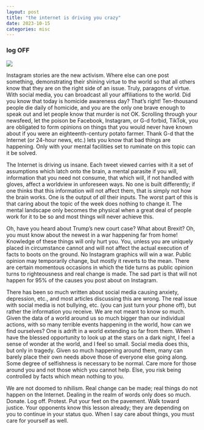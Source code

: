 ```yaml
---
layout: post
title: "the internet is driving you crazy"
date: 2023-10-15
categories: misc
---
```


### log OFF

<img src="https://hjelfman.com/internetinsane.jpg" style="max-width: 100%">

Instagram stories are the new activism. Where else can one post something, demonstrating their shining virtue to the world so that all others know that they are on the right side of an issue. Truly, paragons of virtue. With social media, you can broadcast all your affiliations to the world. Did you know that today is homicide awareness day? That’s right! Ten-thousand people die daily of homicide, and you are the only one brave enough to speak out and let people know that murder is not OK. Scrolling through your newsfeed, let the poison be Facebook, Instagram, or G-d forbid, TikTok, you are obligated to form opinions on things that you would never have known about if you were an eighteenth-century potato farmer. Thank G-d that the Internet (or 24-hour news, etc.) lets you know that bad things are happening. Only with your mental facilities set to ruminate on this topic can it be solved.

The Internet is driving us insane. Each tweet viewed carries with it a set of assumptions which latch onto the brain, a mental parasite if you will, information that you need not consume, that which will, if not handled with gloves, affect a worldview in unforeseen ways. No one is built differently; if one thinks that this information will not affect them, that is simply not how the brain works. One is the output of *all* their inputs. The worst part of this is that caring about the topic of the week does nothing to change it. The mental landscape only becomes the physical when a great deal of people work for it to be so and most things will never achieve this.

Oh, have you heard about Trump’s new court case? What about Brexit? Oh, you must know about the newest in a war happening far from home! Knowledge of these things will only hurt you. You, unless you are uniquely placed in circumstance cannot and will not affect the actual execution of facts to boots on the ground. No Instagram graphics will win a war. Public opinion may temporarily change, but mostly it reverts to the mean. There are certain momentous occasions in which the tide turns as public opinion turns to righteousness and real change is made. The sad part is that will not happen for 95% of the causes you post about on Instagram.

There has been so much written about social media causing anxiety, depression, etc., and most articles discussing this are wrong. The real issue with social media is not bullying, etc. (you can just turn your phone off), but rather the information you receive. We are not meant to know so much. Given the data of a world around us so much bigger than our individual actions, with so many terrible events happening in the world, how can we find ourselves? One is adrift in a world extending so far from them. When I have the blessed opportunity to look up at the stars on a dark night, I feel a sense of wonder at the world, and I feel so small. Social media does this, but only in tragedy. Given so much happening around them, many can barely place their own needs above those of everyone else going along. Some degree of selfishness is necessary to be normal. Care more for those around you and not those which you cannot help. Else, you risk being controlled by facts which mean nothing to you.

We are not doomed to nihilism. Real change can be made; real things do not happen on the Internet. Dealing in the realm of words only does so much. Donate. Log off. Protest. Put your feet on the pavement. Walk toward justice. Your opponents know this lesson already; they are depending on you to continue in your status quo. When I say care about things, you must care for yourself as well.
